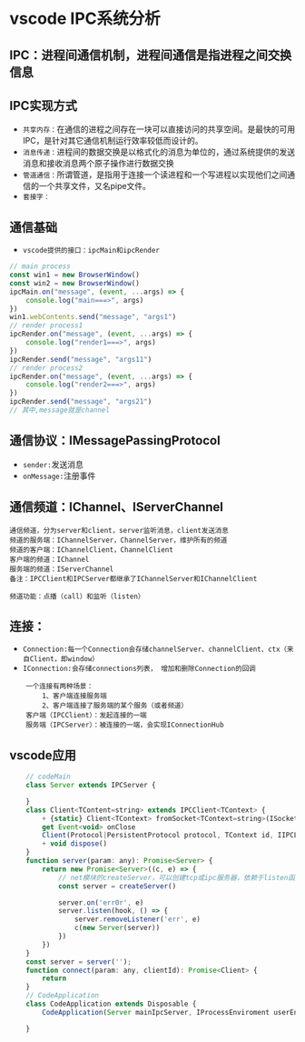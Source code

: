 # vscode IPC系统分析
## IPC：进程间通信机制，进程间通信是指进程之间交换信息
## IPC实现方式
* `共享内存：`在通信的进程之间存在一块可以直接访问的共享空间。是最快的可用IPC，是针对其它通信机制运行效率较低而设计的。
* `消息传递：`进程间的数据交换是以格式化的消息为单位的，通过系统提供的发送消息和接收消息两个原子操作进行数据交换
* `管道通信：`所谓管道，是指用于连接一个读进程和一个写进程以实现他们之间通信的一个共享文件，又名pipe文件。
* `套接字：`
## 通信基础
* `vscode提供的接口：ipcMain和ipcRender`
```js
// main process
const win1 = new BrowserWindow()
const win2 = new BrowserWindow()
ipcMain.on("message", (event, ...args) => {
    console.log("main===>", args)
})
win1.webContents.send("message", "args1")
// render process1
ipcRender.on("message", (event, ...args) => {
    console.log("render1===>", args)
})
ipcRender.send("message", "args11")
// render process2
ipcRender.on("message", (event, ...args) => {
    console.log("render2===>", args)
})
ipcRender.send("message", "args21")
// 其中,message就是channel
```
## 通信协议：IMessagePassingProtocol
* `sender:`发送消息
* `onMessage:`注册事件
## 通信频道：IChannel、IServerChannel
```
通信频道，分为server和client，server监听消息，client发送消息
频道的服务端：IChannelServer，ChannelServer，维护所有的频道
频道的客户端：IChannelClient，ChannelClient
客户端的频道：IChannel
服务端的频道：IServerChannel
备注：IPCClient和IPCServer都继承了IChannelServer和IChannelClient

频道功能：点播（call）和监听（listen）
```
## 连接：
* `Connection:每一个Connection会存储channelServer、channelClient、ctx（来自Client，即window）`
* `IConnection:会存储connections列表， 增加和删除Connection的回调`
```
    一个连接有两种场景：
        1、客户端连接服务端
        2、客户端连接了服务端的某个服务（或者频道）
    客户端（IPCClient）：发起连接的一端
    服务端（IPCServer）：被连接的一端，会实现IConnectionHub
```
## vscode应用
```js
    // codeMain
    class Server extends IPCServer {

    }
    class Client<TContent=string> extends IPCClient<TContext> {
        + {static} Client<TContext> fromSocket<TContext=string>(ISocket socket, TContext id)
        get Event<void> onClose
        Client(Protocol|PersistentProtocol protocol, TContext id, IIPCLogger ipcLoger)
        + void dispose()
    }
    function server(param: any): Promise<Server> {
        return new Promise<Server>((c, e) => {
            // net模块的createServer，可以创建tcp或ipc服务器，依赖于listen函数
            const server = createServer()

            server.on('err0r', e)
            server.listen(hook, () => {
                server.removeListener('err', e)
                c(new Server(server))
            })
        })
    }
    const server = server('');
    function connect(param: any, clientId): Promise<Client> {
        return 
    }
    // CodeApplication
    class CodeApplication extends Disposable {
        CodeApplication(Server mainIpcServer, IProcessEnviroment userEnv ILogService logService, ...)

    }
```
